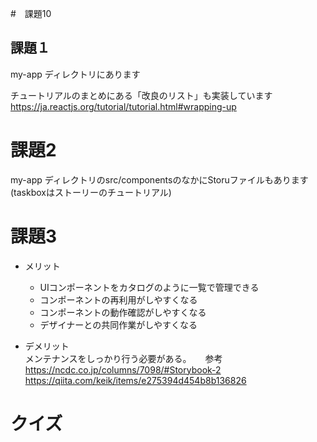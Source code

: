 #　課題10

## 課題１
my-app ディレクトリにあります  
  
チュートリアルのまとめにある「改良のリスト」も実装しています  
https://ja.reactjs.org/tutorial/tutorial.html#wrapping-up  

# 課題2
my-app ディレクトリのsrc/componentsのなかにStoruファイルもあります  
(taskboxはストーリーのチュートリアル)

# 課題3
- メリット  
  - UIコンポーネントをカタログのように一覧で管理できる
  - コンポーネントの再利用がしやすくなる
  - コンポーネントの動作確認がしやすくなる
  - デザイナーとの共同作業がしやすくなる
  
- デメリット  
  メンテナンスをしっかり行う必要がある。
　 
  参考
  https://ncdc.co.jp/columns/7098/#Storybook-2  
  https://qiita.com/keik/items/e275394d454b8b136826

# クイズ